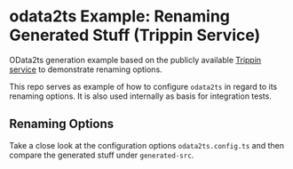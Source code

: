 # odata2ts Example: Renaming Generated Stuff (Trippin Service)

OData2ts generation example based on the publicly available [Trippin service](https://www.odata.org/odata-services/) 
to demonstrate renaming options.

This repo serves as example of how to configure `odata2ts` in regard to its renaming options.
It is also used internally as basis for integration tests.

## Renaming Options
Take a close look at the configuration options `odata2ts.config.ts` and then compare 
the generated stuff under `generated-src`.
